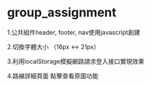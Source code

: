 # group_assignment

1.公共組件header, footer, nav使用javascript創建

2.切換字體大小 （16px <-> 21px）

3.利用localStorage模擬網路請求登入接口實現效果

4.路線詳細頁面 點擊查看原圖功能

